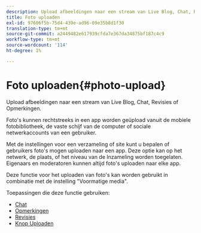 ```yaml
---
description: Upload afbeeldingen naar een stream van Live Blog, Chat, Revisies of Opmerkingen.
title: Foto uploaden
exl-id: 97606f5b-75d4-439e-ad96-09e35b8d1f30
translation-type: tm+mt
source-git-commit: a2449482e617939cfda7e367da34875bf187c4c9
workflow-type: tm+mt
source-wordcount: '114'
ht-degree: 1%

---
```


# Foto uploaden{#photo-upload}

Upload afbeeldingen naar een stream van Live Blog, Chat, Revisies of Opmerkingen.

Foto&#39;s kunnen rechtstreeks in een app worden geüpload vanuit de mobiele fotobibliotheek, de vaste schijf van de computer of sociale netwerkaccounts van een gebruiker.

Met de instellingen voor een verzameling of site kunt u bepalen of gebruikers foto&#39;s mogen uploaden naar een app. Deze optie kan op het netwerk, de plaats, of het niveau van de Inzameling worden toegelaten. Eigenaars en moderatoren kunnen altijd foto&#39;s uploaden naar elke app.

Deze functie voor het uploaden van foto&#39;s kan worden gebruikt in combinatie met de instelling &quot;Voormatige media&quot;.

Toepassingen die deze functie gebruiken:

* [Chat](/help/using/c-about-apps/c-chat-app/c-chat-app.md#c_chat_app)
* [Opmerkingen](/help/using/c-about-apps/c-comments/c-comments.md)
* [Revisies](/help/using/c-about-apps/c-reviews-app/c-reviews-app.md#c_reviews_app)
* [Knop Uploaden](/help/using/c-about-apps/c-upload-button-app/c-upload-button-app.md#c_upload_button_app)
